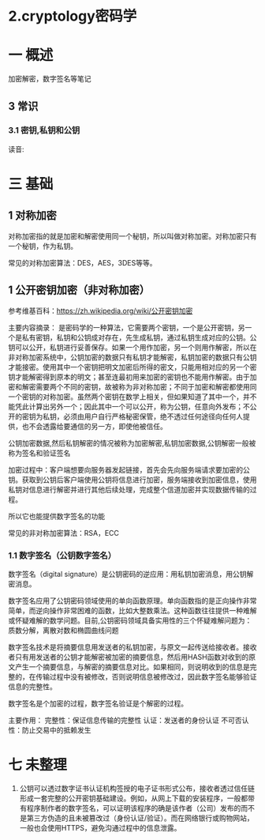 # 2.cryptology密码学

# 一 概述
加密解密，数字签名等笔记

## 3 常识
### 3.1 密钥,私钥和公钥
读音:

# 三 基础
## 1 对称加密
对称加密指的就是加密和解密使用同一个秘钥，所以叫做对称加密。对称加密只有一个秘钥，作为私钥。

常见的对称加密算法：DES，AES，3DES等等。

## 1 公开密钥加密（非对称加密）
参考维基百科：https://zh.wikipedia.org/wiki/公开密钥加密

主要内容摘录：
是密码学的一种算法，它需要两个密钥，一个是公开密钥，另一个是私有密钥，私钥和公钥成对存在，先生成私钥，通过私钥生成对应的公钥。公钥可以公开，私钥进行妥善保存。如果一个用作加密，另一个则用作解密，所以在非对称加密系统中，公钥加密的数据只有私钥才能解密，私钥加密的数据只有公钥才能接密。使用其中一个密钥把明文加密后所得的密文，只能用相对应的另一个密钥才能解密得到原本的明文；甚至连最初用来加密的密钥也不能用作解密。由于加密和解密需要两个不同的密钥，故被称为非对称加密；不同于加密和解密都使用同一个密钥的对称加密。虽然两个密钥在数学上相关，但如果知道了其中一个，并不能凭此计算出另外一个；因此其中一个可以公开，称为公钥，任意向外发布；不公开的密钥为私钥，必须由用户自行严格秘密保管，绝不透过任何途径向任何人提供，也不会透露给要通信的另一方，即使他被信任。

公钥加密数据,然后私钥解密的情况被称为加密解密,私钥加密数据,公钥解密一般被称为签名和验证签名

加密过程中：客户端想要向服务器发起链接，首先会先向服务端请求要加密的公钥。获取到公钥后客户端使用公钥将信息进行加密，服务端接收到加密信息，使用私钥对信息进行解密并进行其他后续处理，完成整个信道加密并实现数据传输的过程。

所以它也能提供数字签名的功能

常见的非对称加密算法：RSA，ECC

### 1.1 数字签名（公钥数字签名）
数字签名（digital signature）是公钥密码的逆应用：用私钥加密消息，用公钥解密消息。

数字签名应用了公钥密码领域使用的单向函数原理。单向函数指的是正向操作非常简单，而逆向操作非常困难的函数，比如大整数乘法。这种函数往往提供一种难解或怀疑难解的数学问题。目前,公钥密码领域具备实用性的三个怀疑难解问题为：质数分解，离散对数和椭圆曲线问题

数字签名技术是将摘要信息用发送者的私钥加密，与原文一起传送给接收者。接收者只有用发送者的公钥才能解密被加密的摘要信息，然后用HASH函数对收到的原文产生一个摘要信息，与解密的摘要信息对比。如果相同，则说明收到的信息是完整的，在传输过程中没有被修改，否则说明信息被修改过，因此数字签名能够验证信息的完整性。

数字签名是个加密的过程，数字签名验证是个解密的过程。

主要作用：
完整性：保证信息传输的完整性
认证：发送者的身份认证
不可否认性：防止交易中的抵赖发生

# 七 未整理
1. 公钥可以透过数字证书认证机构签授的电子证书形式公布，接收者透过信任链形成一套完整的公开密钥基础建设。例如，从网上下载的安装程序，一般都带有程序制作者的数字签名，可以证明该程序的确是该作者（公司）发布的而不是第三方伪造的且未被篡改过（身份认证/验证）。而在网络银行或购物网站，一般也会使用HTTPS，避免沟通过程中的信息泄露。
